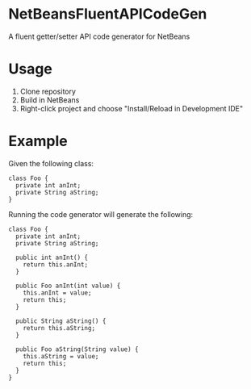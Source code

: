# NetBeansFluentAPICodeGen
A fluent getter/setter API code generator for NetBeans

# Usage
1) Clone repository
2) Build in NetBeans
3) Right-click project and choose "Install/Reload in Development IDE"

# Example
Given the following class:

    class Foo {
      private int anInt;
      private String aString;
    }
  
Running the code generator will generate the following:

    class Foo {
      private int anInt;
      private String aString;

      public int anInt() {
        return this.anInt;
      }

      public Foo anInt(int value) {
        this.anInt = value;
        return this;
      }

      public String aString() {
        return this.aString;
      }

      public Foo aString(String value) {
        this.aString = value;
        return this;
      }
    }
  
